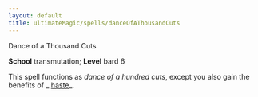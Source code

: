 ```yaml
---
layout: default
title: ultimateMagic/spells/danceOfAThousandCuts
---
```

Dance of a Thousand Cuts

**School** transmutation; **Level** bard 6

This spell functions as _dance of a hundred cuts_, except you also gain the benefits of _ [haste](spells/haste#_haste)_.

